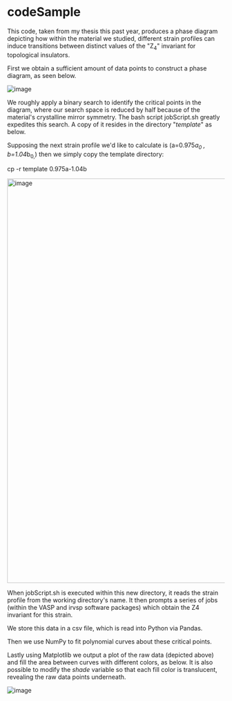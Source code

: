 # codeSample
This code, taken from my thesis this past year, produces a phase diagram depicting how within the material we studied, different 
strain profiles can induce transitions between distinct values of the "Z<sub>4</sub>" invariant for topological insulators.

First we obtain a sufficient amount of data points to construct a phase diagram, as seen below. 

![image](https://github.com/iAmTheWalrusOperator/codeSample/assets/123112044/7bafdc0f-fc88-4efc-b884-47df1a310fd3)


We roughly apply a binary search to identify the critical points in the diagram, where our search space is reduced by half because of the material's crystalline mirror symmetry.
The bash script jobScript.sh greatly expedites this search. A copy of it resides in the directory "_template_" as below.

Supposing the next strain profile we'd like to calculate is (a=0.975*a<sub>0</sub> , b=1.04*b<sub>0,</sub>) then we simply copy the template directory:

cp -r template 0.975a-1.04b

<img width="937" alt="image" src="https://github.com/iAmTheWalrusOperator/codeSample/assets/123112044/c670da50-0874-4e1c-a1bc-315f129e3c8e">

When jobScript.sh is executed within this new directory, it reads the strain profile from the working directory's name.
It then prompts a series of jobs (within the VASP and irvsp software packages) which obtain the Z4 invariant for this strain.

We store this data in a csv file, which is read into Python via Pandas.

Then we use NumPy to fit polynomial curves about these critical points.

Lastly using Matplotlib we output a plot of the raw data (depicted above) and fill the area between curves with different colors, as below.
It is also possible to modify the _shade_ variable so that each fill color is translucent, revealing the raw data points underneath. 

![image](https://github.com/iAmTheWalrusOperator/codeSample/assets/123112044/65c131a1-357e-4ace-b539-db20cf0049fa)
